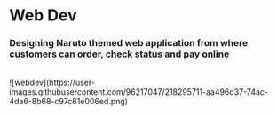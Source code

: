 # Web Dev 
### Designing Naruto themed web application from where customers can order, check status and pay online
<br>
![webdev](https://user-images.githubusercontent.com/96217047/218295711-aa496d37-74ac-4da6-8b68-c97c61e006ed.png)


